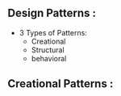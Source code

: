 ## Design Patterns :
 - 3 Types of Patterns:
    - Creational
    - Structural
    - behavioral

## Creational Patterns :
